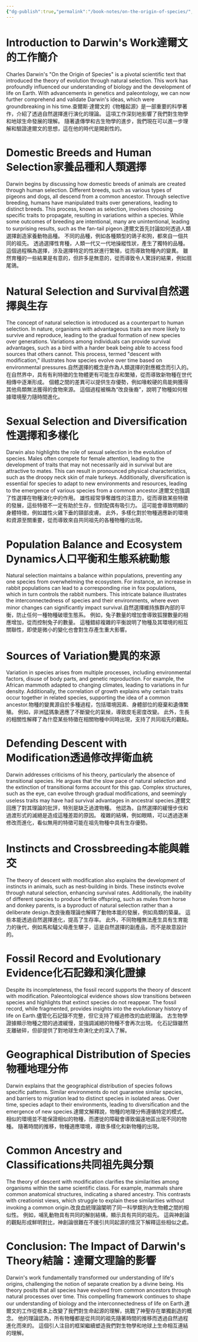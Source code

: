 ```yaml
---
{"dg-publish":true,"permalink":"/book-notes/on-the-origin-of-species/","dgPassFrontmatter":true,"created":"2024-11-24T10:41:52.203+08:00","updated":"2024-11-27T18:15:38.432+08:00"}
---
```


# Introduction to Darwin's Work達爾文的工作簡介

Charles Darwin's "On the Origin of Species" is a pivotal scientific text that introduced the theory of evolution through natural selection. This work has profoundly influenced our understanding of biology and the development of life on Earth. With advancements in genetics and paleontology, we can now further comprehend and validate Darwin's ideas, which were groundbreaking in his time.查爾斯·達爾文的《物種起源》是一部重要的科學著作，介紹了透過自然選擇進行演化的理論。 這項工作深刻地影響了我們對生物學和地球生命發展的理解。 隨著遺傳學和古生物學的進步，我們現在可以進一步理解和驗證達爾文的思想，這在他的時代是開創性的。

# Domestic Breeds and Human Selection家養品種和人類選擇

Darwin begins by discussing how domestic breeds of animals are created through human selection. Different breeds, such as various types of pigeons and dogs, all descend from a common ancestor. Through selective breeding, humans have manipulated traits over generations, leading to distinct breeds. This process, known as selection, involves choosing specific traits to propagate, resulting in variations within a species. While some outcomes of breeding are intentional, many are unintentional, leading to surprising results, such as the fan-tail pigeon.達爾文首先討論如何透過人類選擇創造家養動物品種。 不同的品種，例如各種類型的鴿子和狗，都來自一個共同的祖先。 透過選擇性育種，人類一代又一代地操縱性狀，產生了獨特的品種。 這個過程稱為選擇，涉及選擇特定的性狀進行繁殖，從而導致物種內的變異。 雖然育種的一些結果是有意的，但許多是無意的，從而導致令人驚訝的結果，例如扇尾鴿。

# Natural Selection and Survival自然選擇與生存

The concept of natural selection is introduced as a counterpart to human selection. In nature, organisms with advantageous traits are more likely to survive and reproduce, leading to the gradual formation of new species over generations. Variations among individuals can provide survival advantages, such as a bird with a harder beak being able to access food sources that others cannot. This process, termed "descent with modification," illustrates how species evolve over time based on environmental pressures.自然選擇的概念是作為人類選擇的對應概念而引入的。 在自然界中，具有有利特徵的生物體更有可能生存和繁殖，從而導致新物種在世代相傳中逐漸形成。 個體之間的差異可以提供生存優勢，例如喙較硬的鳥能夠獲得其他鳥類無法獲得的食物來源。 這個過程被稱為“改良後裔”，說明了物種如何根據環境壓力隨時間進化。

# Sexual Selection and Diversification性選擇和多樣化

Darwin also highlights the role of sexual selection in the evolution of species. Males often compete for female attention, leading to the development of traits that may not necessarily aid in survival but are attractive to mates. This can result in pronounced physical characteristics, such as the droopy neck skin of male turkeys. Additionally, diversification is essential for species to adapt to new environments and resources, leading to the emergence of various species from a common ancestor.達爾文也強調了性選擇在物種演化中的作用。 雄性經常爭奪雌性的注意力，從而導致某些特徵的發展，這些特徵不一定有助於生存，但對配偶有吸引力。 這可能會導致明顯的身體特徵，例如雄性火雞下垂的頸部皮膚。 此外，多樣化對於物種適應新的環境和資源至關重要，從而導致來自共同祖先的各種物種的出現。

# Population Balance and Ecosystem Dynamics人口平衡和生態系統動態

Natural selection maintains a balance within populations, preventing any one species from overwhelming the ecosystem. For instance, an increase in rabbit populations can lead to a corresponding rise in fox populations, which in turn controls the rabbit numbers. This intricate balance illustrates the interconnectedness of species and their environments, where even minor changes can significantly impact survival.自然選擇維持族群內部的平衡，防止任何一種物種破壞生態系。 例如，兔子數量的增加會導致狐狸數量的相應增加，從而控制兔子的數量。 這種錯綜複雜的平衡說明了物種及其環境的相互關聯性，即使是微小的變化也會對生存產生重大影響。

# Sources of Variation變異的來源

Variation in species arises from multiple processes, including environmental factors, disuse of body parts, and genetic reproduction. For example, the African mammoth adapted to changing climates, leading to variations in fur density. Additionally, the correlation of growth explains why certain traits occur together in related species, supporting the idea of a common ancestor.物種的變異源自於多種過程，包括環境因素、身體部位的廢棄和遺傳繁殖。 例如，非洲猛獁象適應了不斷變化的氣候，導致皮毛密度改變。 此外，生長的相關性解釋了為什麼某些特徵在相關物種中同時出現，支持了共同祖先的觀點。

# Defending Descent with Modification透過修改捍衛血統

Darwin addresses criticisms of his theory, particularly the absence of transitional species. He argues that the slow pace of natural selection and the extinction of transitional forms account for this gap. Complex structures, such as the eye, can evolve through gradual modifications, and seemingly useless traits may have had survival advantages in ancestral species.達爾文回應了對其理論的批評，特別是缺乏過渡物種。 他認為，自然選擇的緩慢步伐和過渡形式的滅絕是造成這種差距的原因。 複雜的結構，例如眼睛，可以透過逐漸修改而進化，看似無用的特徵可能在祖先物種中具有生存優勢。

# Instincts and Crossbreeding本能與雜交

The theory of descent with modification also explains the development of instincts in animals, such as nest-building in birds. These instincts evolve through natural selection, enhancing survival rates. Additionally, the inability of different species to produce fertile offspring, such as mules from horse and donkey parents, is a byproduct of natural selection rather than a deliberate design.改良後裔理論也解釋了動物本能的發展，例如鳥類的築巢。 這些本能透過自然選擇進化，提高了生存率。 此外，不同物種無法產生具有生育能力的後代，例如馬和驢父母產生騾子，這是自然選擇的副產品，而不是故意設計的。

# Fossil Record and Evolutionary Evidence化石記錄和演化證據

Despite its incompleteness, the fossil record supports the theory of descent with modification. Paleontological evidence shows slow transitions between species and highlights that extinct species do not reappear. The fossil record, while fragmented, provides insights into the evolutionary history of life on Earth.儘管化石記錄不完整，但它支持了經過修改的血統理論。 古生物學證據顯示物種之間的過渡緩慢，並強調滅絕的物種不會再次出現。 化石記錄雖然支離破碎，但卻提供了對地球生命演化史的深入了解。

# Geographical Distribution of Species物種地理分佈

Darwin explains that the geographical distribution of species follows specific patterns. Similar environments do not guarantee similar species, and barriers to migration lead to distinct species in isolated areas. Over time, species adapt to their environments, leading to diversification and the emergence of new species.達爾文解釋說，物種的地理分佈遵循特定的模式。 相似的環境並不能保證相似的物種，而遷徙的障礙會導致偏遠地區出現不同的物種。 隨著時間的推移，物種適應環境，導致多樣化和新物種的出現。

# Common Ancestry and Classifications共同祖先與分類

The theory of descent with modification clarifies the similarities among organisms within the same scientific class. For example, mammals share common anatomical structures, indicating a shared ancestry. This contrasts with creationist views, which struggle to explain these similarities without invoking a common origin.改良血統理論闡明了同一科學類別內生物體之間的相似性。 例如，哺乳動物具有共同的解剖結構，顯示具有共同的祖先。 這與神創論的觀點形成鮮明對比，神創論很難在不援引共同起源的情況下解釋這些相似之處。

# Conclusion: The Impact of Darwin's Theory結論：達爾文理論的影響

Darwin's work fundamentally transformed our understanding of life's origins, challenging the notion of separate creation by a divine being. His theory posits that all species have evolved from common ancestors through natural processes over time. This compelling framework continues to shape our understanding of biology and the interconnectedness of life on Earth.達爾文的工作從根本上改變了我們對生命起源的理解，挑戰了神聖存在單獨創造的概念。 他的理論認為，所有物種都是從共同的祖先隨著時間的推移而透過自然過程進化而來的。 這個引人注目的框架繼續塑造我們對生物學和地球上生命相互連結的理解。
